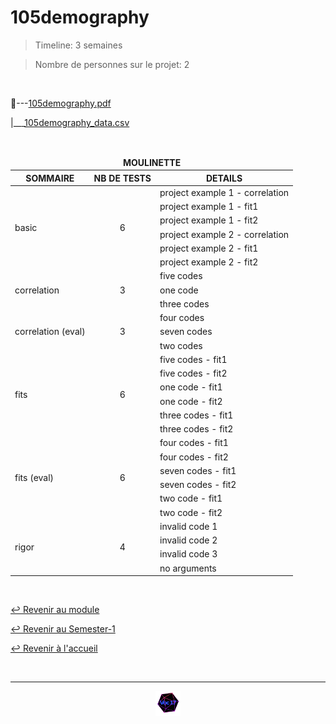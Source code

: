# 105demography

> Timeline: 3 semaines

> Nombre de personnes sur le projet: 2

<br>

📂---[105demography.pdf](https://github.com/Studio-17/Epitech-Subjects/blob/main/Semester-1/B-MAT-100/105demography/105demography.pdf)

|\_\_\_[105demography_data.csv](https://github.com/Studio-17/Epitech-Subjects/blob/main/Semester-1/B-MAT-100/105demography/105demography_data.csv)


<br>


<table align="center">
    <thead>
        <tr>
            <td colspan="3" align="center"><strong>MOULINETTE</strong></td>
        </tr>
        <tr>
            <th>SOMMAIRE</th>
            <th>NB DE TESTS</th>
            <th>DETAILS</th>
        </tr>
    </thead>
    <tbody>
        <tr>
            <td rowspan="6">basic</td>
            <td rowspan="6" style="text-align: center;">6</td>
            <td>project example 1 - correlation</td>
        </tr>
    		<tr>
			<td>project example 1 - fit1</td>
		</tr>
		<tr>
			<td>project example 1 - fit2</td>
		</tr>
		<tr>
			<td>project example 2 - correlation</td>
		</tr>
		<tr>
			<td>project example 2 - fit1</td>
		</tr>
		<tr>
			<td>project example 2 - fit2</td>
		</tr>
        <tr>
            <td rowspan="3">correlation</td>
            <td rowspan="3" style="text-align: center;">3</td>
            <td>five codes</td>
        </tr>
    		<tr>
			<td>one code</td>
		</tr>
		<tr>
			<td>three codes</td>
		</tr>
        <tr>
            <td rowspan="3">correlation (eval)</td>
            <td rowspan="3" style="text-align: center;">3</td>
            <td>four codes</td>
        </tr>
    		<tr>
			<td>seven codes</td>
		</tr>
		<tr>
			<td>two codes</td>
		</tr>
        <tr>
            <td rowspan="6">fits</td>
            <td rowspan="6" style="text-align: center;">6</td>
            <td>five codes - fit1</td>
        </tr>
    		<tr>
			<td>five codes - fit2</td>
		</tr>
		<tr>
			<td>one code - fit1</td>
		</tr>
		<tr>
			<td>one code - fit2</td>
		</tr>
		<tr>
			<td>three codes - fit1</td>
		</tr>
		<tr>
			<td>three codes - fit2</td>
		</tr>
        <tr>
            <td rowspan="6">fits (eval)</td>
            <td rowspan="6" style="text-align: center;">6</td>
            <td>four codes - fit1</td>
        </tr>
    		<tr>
			<td>four codes - fit2</td>
		</tr>
		<tr>
			<td>seven codes - fit1</td>
		</tr>
		<tr>
			<td>seven codes - fit2</td>
		</tr>
		<tr>
			<td>two code - fit1</td>
		</tr>
		<tr>
			<td>two code - fit2</td>
		</tr>
        <tr>
            <td rowspan="4">rigor</td>
            <td rowspan="4" style="text-align: center;">4</td>
            <td>invalid code 1</td>
        </tr>
    		<tr>
			<td>invalid code 2</td>
		</tr>
		<tr>
			<td>invalid code 3</td>
		</tr>
		<tr>
			<td>no arguments</td>
		</tr>
	</tbody>
</table>

<br>

[↩️ Revenir au module](https://github.com/Studio-17/Epitech-Subjects/blob/main/Semester-1/B-MAT-100)

[↩️ Revenir au Semester-1](https://github.com/Studio-17/Epitech-Subjects/blob/main/Semester-1)

[↩️ Revenir à l'accueil](https://github.com/Studio-17/Epitech-Subjects/)

<br>

---

<div align="center">

<a href="https://github.com/Studio-17" target="_blank"><img src="../../../assets/voc17.gif" width="40"></a>

</div>